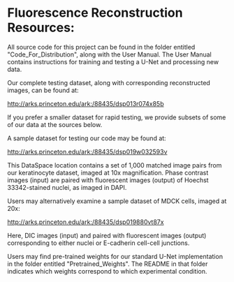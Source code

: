 # Fluorescence Reconstruction Resources: 

All source code for this project can be found in the folder entitled "Code_For_Distribution", along with the User Manual. The User Manual contains instructions for training and testing a U-Net and processing new data. 

Our complete testing dataset, along with corresponding reconstructed images, can be found at:

http://arks.princeton.edu/ark:/88435/dsp013r074x85b


If you prefer a smaller dataset for rapid testing, we provide subsets of some of our data at the sources below.

A sample dataset for testing our code may be found at:

http://arks.princeton.edu/ark:/88435/dsp019w032593v

This DataSpace location contains a set of 1,000 matched image pairs from our keratinocyte dataset, imaged at 10x magnification. Phase contrast images (input) are paired with fluorescent images (output) of Hoechst 33342-stained nuclei, as imaged in DAPI.

Users may alternatively examine a sample dataset of MDCK cells, imaged at 20x:

 http://arks.princeton.edu/ark:/88435/dsp019880vt87x
 
Here, DIC images (input) and paired with fluorescent images (output) corresponding to either nuclei or E-cadherin cell-cell junctions. 


Users may find pre-trained weights for our standard U-Net implementation in the folder entitled "Pretrained_Weights". The README in that folder indicates which weights correspond to which experimental condition.

